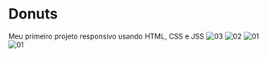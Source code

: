 # Donuts
Meu primeiro projeto responsivo usando HTML, CSS e JSS ![03](https://github.com/w4rCode/Donuts/assets/84465419/6991e76b-57e2-4a03-ad37-64a89a2a2917)
![02](https://github.com/w4rCode/Donuts/assets/84465419/8ab4740f-2f92-46d5-a2fe-75ff4c0580d4)
![01](https://github.com/w4rCode/Donuts/assets/84465419/25459ca3-5bec-4361-aa32-ea292f6fbb90)
![01](https://github.com/w4rCode/Donuts/assets/84465419/4965bfc0-c070-4e66-83ad-00de6a01b9e5)
